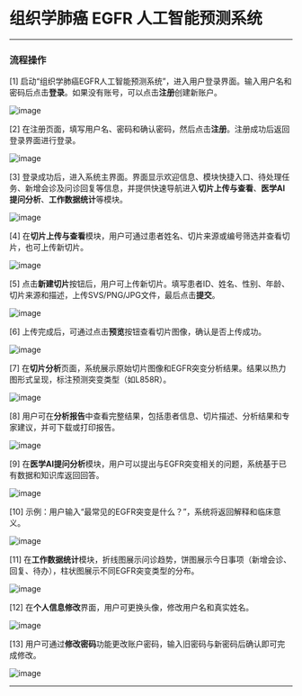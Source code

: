 # 组织学肺癌 EGFR 人工智能预测系统 

---

### 流程操作  

[1] 启动“组织学肺癌EGFR人工智能预测系统”，进入用户登录界面。输入用户名和密码后点击**登录**。如果没有账号，可以点击**注册**创建新账户。  

![image](assets/fig1.png)  

[2] 在注册页面，填写用户名、密码和确认密码，然后点击**注册**。注册成功后返回登录界面进行登录。  

![image](assets/fig2.png)  

[3] 登录成功后，进入系统主界面。界面显示欢迎信息、模块快捷入口、待处理任务、新增会诊及问诊回复等信息，并提供快速导航进入**切片上传与查看**、**医学AI提问分析**、**工作数据统计**等模块。  

![image](assets/fig3.png)  

[4] 在**切片上传与查看**模块，用户可通过患者姓名、切片来源或编号筛选并查看切片，也可上传新切片。  

![image](assets/fig4.png)  

[5] 点击**新建切片**按钮后，用户可上传新切片。填写患者ID、姓名、性别、年龄、切片来源和描述，上传SVS/PNG/JPG文件，最后点击**提交**。  

![image](assets/fig5.png)  

[6] 上传完成后，可通过点击**预览**按钮查看切片图像，确认是否上传成功。  

![image](assets/fig6.png)  

[7] 在**切片分析**页面，系统展示原始切片图像和EGFR突变分析结果。结果以热力图形式呈现，标注预测突变类型（如L858R）。  

![image](assets/fig7.png)  

[8] 用户可在**分析报告**中查看完整结果，包括患者信息、切片描述、分析结果和专家建议，并可下载或打印报告。  

![image](assets/fig8.png)  

[9] 在**医学AI提问分析**模块，用户可以提出与EGFR突变相关的问题，系统基于已有数据和知识库返回回答。  

![image](assets/fig9.png)  

[10] 示例：用户输入“最常见的EGFR突变是什么？”，系统将返回解释和临床意义。  

![image](assets/fig10.png)  

[11] 在**工作数据统计**模块，折线图展示问诊趋势，饼图展示今日事项（新增会诊、回复、待办），柱状图展示不同EGFR突变类型的分布。  

![image](assets/fig11.png)  

[12] 在**个人信息修改**界面，用户可更换头像，修改用户名和真实姓名。  

![image](assets/fig12.png)  

[13] 用户可通过**修改密码**功能更改账户密码，输入旧密码与新密码后确认即可完成修改。  

![image](assets/fig13.png)  

---